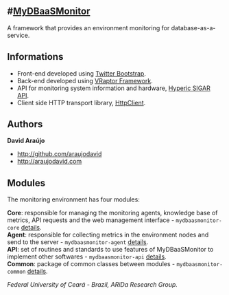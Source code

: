#[MyDBaaSMonitor](http://github.com/araujodavid/mydbaasmonitor)
--------------

A framework that provides an environment monitoring for database-as-a-service.

## Informations

* Front-end developed using [Twitter Bootstrap](http://twitter.github.com/bootstrap).
* Back-end developed using [VRaptor Framework](http://vraptor.caelum.com.br).
* API for monitoring system information and hardware, [Hyperic SIGAR API](http://www.hyperic.com/products/sigar).
* Client side HTTP transport library, [HttpClient](http://hc.apache.org/httpcomponents-client-ga/index.html).

## Authors

**David Araújo**

+ http://github.com/araujodavid
+ http://araujodavid.com

## Modules

The monitoring environment has four modules:

**Core**: responsible for managing the monitoring agents, knowledge base of metrics, API requests and the web management interface - `mydbaasmonitor-core` [details](http://github.com/araujodavid/mydbaasmonitor/tree/master/mydbaasmonitor-core).  
**Agent**: responsible for collecting metrics in the environment nodes and send to the server - `mydbaasmonitor-agent` [details](http://github.com/araujodavid/mydbaasmonitor/tree/master/mydbaasmonitor-agent).  
**API**: set of routines and standards to use features of MyDBaaSMonitor to implement other softwares - `mydbaasmonitor-api` [details](http://github.com/araujodavid/mydbaasmonitor/tree/master/mydbaasmonitor-api).  
**Common**: package of common classes between modules - `mydbaasmonitor-common` [details](http://github.com/araujodavid/mydbaasmonitor/tree/master/mydbaasmonitor-common).



*Federal University of Ceará - Brazil, ARiDa Research Group.*

